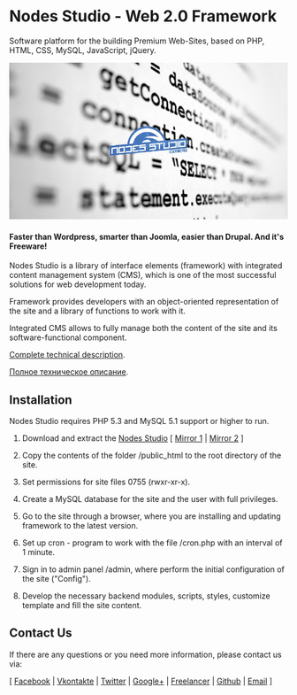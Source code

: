 # Nodes Studio - Web 2.0 Framework

Software platform for the building Premium Web-Sites, based on PHP, HTML, CSS, MySQL, JavaScript, jQuery.

![](https://github.com/restinpc/Nodes-Studio/blob/master/nodes.jpg?raw=true)

#### Faster than Wordpress, smarter than Joomla, easier than Drupal. And it's Freeware!

Nodes Studio is a library of interface elements (framework) with integrated content management system (CMS), which is one of the most successful solutions for web development today.

Framework provides developers with an object-oriented representation of the site and a library of functions to work with it.

Integrated CMS allows to fully manage both the content of the site and its software-functional component.

[Complete technical description][en].

[Полное техническое описание][ru].

## Installation

Nodes Studio requires PHP 5.3 and MySQL 5.1 support or higher to run.

1. Download and extract the [Nodes Studio][download] [ [Mirror 1][mirror] | [Mirror 2][github] ]

2. Copy the contents of the folder /public_html to the root directory of the site.

3. Set permissions for site files 0755 (rwxr-xr-x).

4. Create a MySQL database for the site and the user with full privileges.

5. Go to the site through a browser, where you are installing and updating framework to the latest version.

6. Set up cron - program to work with the file /cron.php with an interval of 1 minute.

7. Sign in to admin panel /admin, where perform the initial configuration of the site ("Config").

8. Develop the necessary backend modules, scripts, styles, customize template and fill the site content.

## Contact Us

If there are any questions or you need more information, please contact us via:

[ [Facebook][fb] | [Vkontakte][vk] | [Twitter][tw] | [Google+][gp] | [Freelancer][fl] | [Github][gh] | [Email][email] ]

[en]: <http://nodes-studio.com>
[ru]: <http://nodes-tech.ru>
[github]: <https://github.com/restinpc/Nodes-Studio>
[download]: <http://nodes-studio.com/source/nodes_studio.zip>
[mirror]: <https://drive.google.com/open?id=0B5PrSx06jievRVdHWHZDdUU3UmM>
[vk]: <https://vk.com/nodes_studio>
[fb]: <https://www.facebook.com/nodesstudio/>
[fl]: <https://www.freelancer.com/u/restinpc.html>
[tw]: <https://twitter.com/nodes_studio>
[gp]: <https://plus.google.com/110848129975428000891>
[gh]: <https://github.com/restinpc>
[email]: <mailto:developing@nodes-tech.ru>